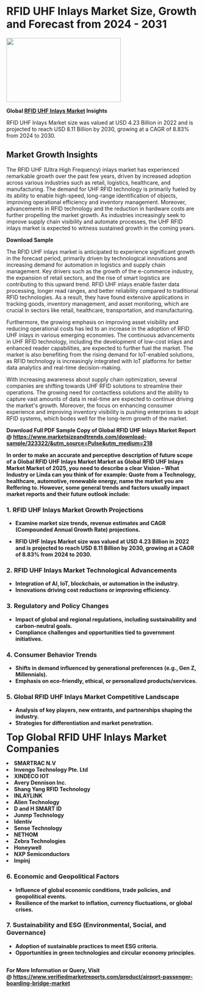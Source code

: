 <H1>RFID UHF Inlays Market Size, Growth and Forecast from 2024 - 2031</H1><img class="aligncenter size-medium wp-image-584254" src="https://thirdeyenews.in/wp-content/uploads/2024/09/Global-Market-Research-300x168.jpeg" alt="" width="300" height="168" /><p><strong>Global&nbsp;<a href="https://www.marketsizeandtrends.com/download-sample/323322/&amp;utm_source=Pulse&amp;utm_medium=218">RFID UHF Inlays Market</a> Insights</strong></p><p>RFID UHF Inlays Market size was valued at USD 4.23 Billion in 2022 and is projected to reach USD 8.11 Billion by 2030, growing at a CAGR of 8.83% from 2024 to 2030.</p><p><h2>Market Growth Insights</h2> <p>The RFID UHF (Ultra High Frequency) inlays market has experienced remarkable growth over the past few years, driven by increased adoption across various industries such as retail, logistics, healthcare, and manufacturing. The demand for UHF RFID technology is primarily fueled by its ability to enable high-speed, long-range identification of objects, improving operational efficiency and inventory management. Moreover, advancements in RFID technology and the reduction in hardware costs are further propelling the market growth. As industries increasingly seek to improve supply chain visibility and automate processes, the UHF RFID inlays market is expected to witness sustained growth in the coming years.</p> <p><strong>Download Sample</strong></p> <p>The RFID UHF inlays market is anticipated to experience significant growth in the forecast period, primarily driven by technological innovations and increasing demand for automation in logistics and supply chain management. Key drivers such as the growth of the e-commerce industry, the expansion of retail sectors, and the rise of smart logistics are contributing to this upward trend. RFID UHF inlays enable faster data processing, longer read ranges, and better reliability compared to traditional RFID technologies. As a result, they have found extensive applications in tracking goods, inventory management, and asset monitoring, which are crucial in sectors like retail, healthcare, transportation, and manufacturing.</p> <p>Furthermore, the growing emphasis on improving asset visibility and reducing operational costs has led to an increase in the adoption of RFID UHF inlays in various emerging economies. The continuous advancements in UHF RFID technology, including the development of low-cost inlays and enhanced reader capabilities, are expected to further fuel the market. The market is also benefiting from the rising demand for IoT-enabled solutions, as RFID technology is increasingly integrated with IoT platforms for better data analytics and real-time decision-making.</p> <p>With increasing awareness about supply chain optimization, several companies are shifting towards UHF RFID solutions to streamline their operations. The growing need for contactless solutions and the ability to capture vast amounts of data in real-time are expected to continue driving the market's growth. Moreover, the focus on enhancing consumer experience and improving inventory visibility is pushing enterprises to adopt RFID systems, which bodes well for the long-term growth of the market.</p> <p><strong></p><p><span class=""><strong>Download Full PDF Sample Copy of Global RFID UHF Inlays Market Report</strong> @ <a href="https://www.marketsizeandtrends.com/download-sample/323322/&amp;utm_source=Pulse&amp;utm_medium=218" target="_blank">https://www.marketsizeandtrends.com/download-sample/323322/&amp;utm_source=Pulse&amp;utm_medium=218</a></span></p><p>In order to make an accurate and perceptive description of future scope of a Global&nbsp;RFID UHF Inlays Market Market as Global&nbsp;RFID UHF Inlays Market Market of 2025, you need to describe a clear Vision &ndash; What Industry or Linda can you think of for example: Quote from a Technology, healthcare, automotive, renewable energy, name the market you are Reffering to. However, some general trends and factors usually impact market reports and their future outlook include:</p><h3>1.&nbsp;<strong>RFID UHF Inlays Market Growth Projections</strong></h3><ul><li>Examine market size trends, revenue estimates and CAGR (Compounded Annual Growth Rate) projections.</li><li><p>RFID UHF Inlays Market size was valued at USD 4.23 Billion in 2022 and is projected to reach USD 8.11 Billion by 2030, growing at a CAGR of 8.83% from 2024 to 2030.</p></li></ul><h3>2.&nbsp;<strong>RFID UHF Inlays Market Technological Advancements</strong></h3><ul><li>Integration of AI, IoT, blockchain, or automation in the industry.</li><li>Innovations driving cost reductions or improving efficiency.</li></ul><h3>3.&nbsp;<strong>Regulatory and Policy Changes</strong></h3><ul><li>Impact of global and regional regulations, including sustainability and carbon-neutral goals.</li><li>Compliance challenges and opportunities tied to government initiatives.</li></ul><h3>4.&nbsp;<strong>Consumer Behavior Trends</strong></h3><ul><li>Shifts in demand influenced by generational preferences (e.g., Gen Z, Millennials).</li><li>Emphasis on eco-friendly, ethical, or personalized products/services.</li></ul><h3>5.&nbsp;<strong>Global RFID UHF Inlays Market Competitive Landscape</strong></h3><ul><li>Analysis of key players, new entrants, and partnerships shaping the industry.</li><li>Strategies for differentiation and market penetration.</li></ul><p data-pm-slice="1 1 []"><span style="color: inherit; font-family: inherit; font-size: 25px;">Top Global RFID UHF Inlays Market Companies</span></p><div class="" data-test-id=""><p><li>SMARTRAC N.V</li><li> Invengo Technology Pte. Ltd</li><li> XINDECO IOT</li><li> Avery Dennison Inc.</li><li> Shang Yang RFID Technology</li><li> INLAYLINK</li><li> Alien Technology</li><li> D and H SMART ID</li><li> Junmp Technology</li><li> Identiv</li><li> Sense Technology</li><li> NETHOM</li><li> Zebra Technologies</li><li> Honeywell</li><li> NXP Semiconductors</li><li> Impinj</li></p></div><h3>6.&nbsp;<strong>Economic and Geopolitical Factors</strong></h3><ul><li>Influence of global economic conditions, trade policies, and geopolitical events.</li><li>Resilience of the market to inflation, currency fluctuations, or global crises.</li></ul><h3>7.&nbsp;<strong>Sustainability and ESG (Environmental, Social, and Governance)</strong></h3><ul><li>Adoption of sustainable practices to meet ESG criteria.</li><li>Opportunities in green technologies and circular economy principles.</li></ul><h2><strong style="font-size: 14px;">For More Information or Query, Visit @&nbsp;</strong><a style="background-color: #ffffff; font-size: 14px;" href="https://www.marketsizeandtrends.com/report/rfid-uhf-inlays-market/" target="_blank">https://www.verifiedmarketreports.com/product/airport-passenger-boarding-bridge-market</a></h2>
